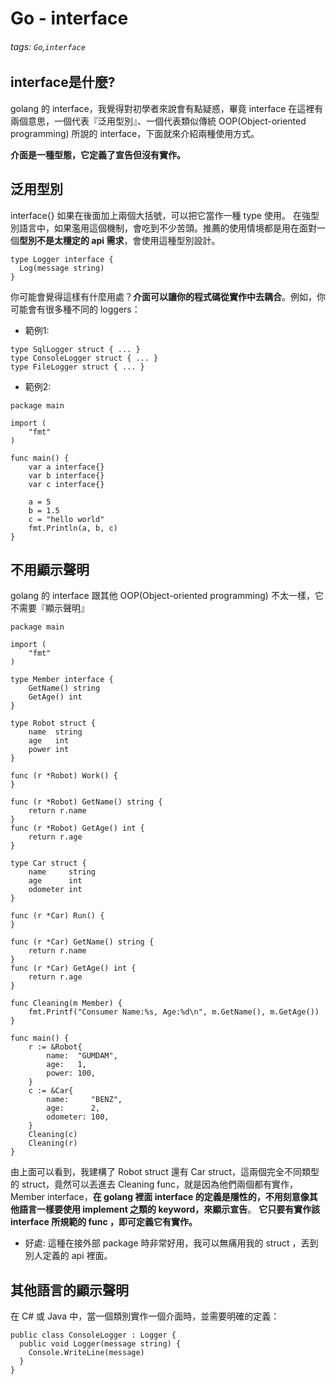 # Go - interface
###### tags: `Go`,`interface`

## interface是什麼?
golang 的 interface，我覺得對初學者來說會有點疑惑，畢竟 interface 在這裡有兩個意思，一個代表『泛用型別』、一個代表類似傳統 OOP(Object-oriented programming) 所說的 interface，下面就來介紹兩種使用方式。

**介面是一種型態，它定義了宣告但沒有實作。**

## 泛用型別
interface{} 如果在後面加上兩個大括號，可以把它當作一種 type 使用。
在強型別語言中，如果濫用這個機制，會吃到不少苦頭。推薦的使用情境都是用在面對一個**型別不是太穩定的 api 需求**，會使用這種型別設計。

```go=
type Logger interface {
  Log(message string)
}
```
你可能會覺得這樣有什麼用處？**介面可以讓你的程式碼從實作中去耦合**。例如，你可能會有很多種不同的 loggers：
* 範例1:
```go=
type SqlLogger struct { ... }
type ConsoleLogger struct { ... }
type FileLogger struct { ... }
```
* 範例2:
```go=
package main

import (
	"fmt"
)

func main() {
	var a interface{}
	var b interface{}
	var c interface{}

	a = 5
	b = 1.5
	c = "hello world"
	fmt.Println(a, b, c)
}
```

## 不用顯示聲明
golang 的 interface 跟其他 OOP(Object-oriented programming) 不太一樣，它不需要『顯示聲明』
```go=
package main

import (
	"fmt"
)

type Member interface {
	GetName() string
	GetAge() int
}

type Robot struct {
	name  string
	age   int
	power int
}

func (r *Robot) Work() {
}

func (r *Robot) GetName() string {
	return r.name
}
func (r *Robot) GetAge() int {
	return r.age
}

type Car struct {
	name     string
	age      int
	odometer int
}

func (r *Car) Run() {
}

func (r *Car) GetName() string {
	return r.name
}
func (r *Car) GetAge() int {
	return r.age
}

func Cleaning(m Member) {
	fmt.Printf("Consumer Name:%s, Age:%d\n", m.GetName(), m.GetAge())
}

func main() {
	r := &Robot{
		name:  "GUMDAM",
		age:   1,
		power: 100,
	}
	c := &Car{
		name:     "BENZ",
		age:      2,
		odometer: 100,
	}
	Cleaning(c)
	Cleaning(r)
}
```

由上面可以看到，我建構了 Robot struct 還有 Car struct，這兩個完全不同類型的 struct，竟然可以丟進去 Cleaning func，就是因為他們兩個都有實作， Member interface，**在 golang 裡面 interface 的定義是隱性的，不用刻意像其他語言一樣要使用 implement 之類的 keyword，來顯示宣告**。
**它只要有實作該 interface 所規範的 func ，即可定義它有實作。**

* 好處:
這種在接外部 package 時非常好用，我可以無痛用我的 struct ，丟到別人定義的 api 裡面。

## 其他語言的顯示聲明
在 C# 或 Java 中，當一個類別實作一個介面時，並需要明確的定義：

```csharp=
public class ConsoleLogger : Logger {
  public void Logger(message string) {
    Console.WriteLine(message)
  }
}
```